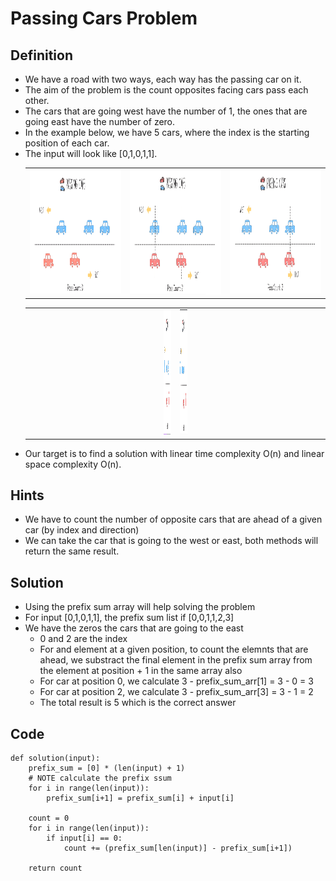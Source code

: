 # Passing Cars Problem


## Definition
- We have a road with two ways, each way has the passing car on it.
- The aim of the problem is the count opposites facing cars pass each other.
- The cars that are going west have the number of 1, the ones that are going east have the number of zero.
- In the example below, we have 5 cars, where the index is the starting position of each car.
- The input will look like [0,1,0,1,1].
    <table>
        <tr>
            <td><img src="./img/passing-cars-1.png" width="600" height="200" alt="1"></td>
            <td><img src="./img/passing-cars-2.png" width="600" height="200" alt="2"></td>
            <td><img src="./img/passing-cars-3.png" width="600" height="200" alt="3"></td>
        </tr>
    </table>
    <table>
        <tr>
            <td width="200"></td>
            <td><img src="./img/passing-cars-4.png" width="600" height="200" alt="4"></td>
            <td><img src="./img/passing-cars-5.png" width="600" height="200" alt="5"></td>
            <td width="200"></td>
        </tr>
    </table>
- Our target is to find a solution with linear time complexity O(n) and linear space complexity O(n).

## Hints
- We have to count the number of opposite cars that are ahead of a given car (by index and direction)
- We can take the car that is going to the west or east, both methods will return the same result.


## Solution
- Using the prefix sum array will help solving the problem
- For input [0,1,0,1,1], the prefix sum list if [0,0,1,1,2,3]
- We have the zeros the cars that are going to the east
    - 0 and 2 are the index
    - For and element at a given position, to count the elemnts that are ahead, we substract the final element in the prefix sum array from the element at position + 1 in the same array also
    - For car at position 0, we calculate 3 - prefix_sum_arr[1] = 3 - 0 = 3
    - For car at position 2, we calculate 3 - prefix_sum_arr[3] = 3 - 1 = 2
    - The total result is 5 which is the correct answer


## Code
    def solution(input):
        prefix_sum = [0] * (len(input) + 1)
        # NOTE calculate the prefix ssum
        for i in range(len(input)):
            prefix_sum[i+1] = prefix_sum[i] + input[i]
        
        count = 0
        for i in range(len(input)):
            if input[i] == 0:
                count += (prefix_sum[len(input)] - prefix_sum[i+1])

        return count